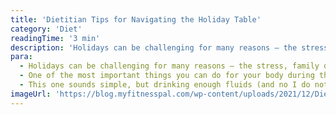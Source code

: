 ```yaml
---
title: 'Dietitian Tips for Navigating the Holiday Table'
category: 'Diet'
readingTime: '3 min'
description: 'Holidays can be challenging for many reasons — the stress, family dynamics, travel and even the food. Hear me out — holiday food is delicious and special.'
para:
  - Holidays can be challenging for many reasons — the stress, family dynamics, travel and even the food. Hear me out — holiday food is delicious and special. But, if I had a nickel for every client who came into our sessions with worries about how to eat during the holidays, I would have a lot of nickels. And that’s because, along with the cookie recipes, cocktail parties and family dinners, there’s diet culture messaging declaring you “bad” for enjoying holiday treats. Or, the only way to be “good” and stay on your diet is to restrict foods or exercise like crazy to “make up” for a holiday meal. I am here to say enough of that. Here are my tips for how to enjoy holiday meals with as little nonsensical diet culture influence as possible.
  - One of the most important things you can do for your body during the holidays (and all days) is to eat consistently. No more of that “I’ll just starve all day to ‘save up’ for a big dinner” nonsense. That is a recipe for disaster in which you overeat because you’re so hungry, feel extremely full, and then guilty and shameful for what you ate and how you feel. Providing your body with a consistent source of energy is crucial for keeping energy levels up and avoiding a blood sugar crash that can result in the worst holiday “hanger.” Make it a point to have breakfast every day, bring snacks if you’ll be out and about, and try not to go longer than 3–4 hours without eating anything.
  - This one sounds simple, but drinking enough fluids (and no I do not mean cocktails) is often overlooked among busy and irregular schedules. Not drinking enough fluids can lead to constipation, bloating, fatigue and headaches. All of these can factor into food choices and make holiday meals more complicated. Try to aim for at least 2 liters of fluid per day (water, tea, seltzer) to help keep your body hydrated and operating optimally. Carry around a reusable bottle if you’ll be on the go all day, or record cups or ounces consumed in an app to help keep you on track.
imageUrl: 'https://blog.myfitnesspal.com/wp-content/uploads/2021/12/Dietitian-Tips-for-Navigating-the-Holiday-Table-1024x643.jpg'
---
```

